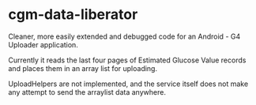cgm-data-liberator
==================

Cleaner, more easily extended and debugged code for an Android - G4 Uploader application.

Currently it reads the last four pages of Estimated Glucose Value records and places them in an array list for uploading.

UploadHelpers are not implemented, and the service itself does not make any attempt to send the arraylist data anywhere.


